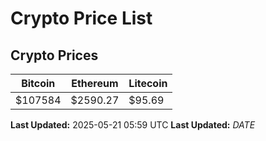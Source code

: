 # Crypto Price List

## Crypto Prices
| Bitcoin | Ethereum | Litecoin |
| ------- | -------- | -------- |
| $107584 | $2590.27 | $95.69 |
**Last Updated:** 2025-05-21 05:59 UTC
**Last Updated:** $DATE$
